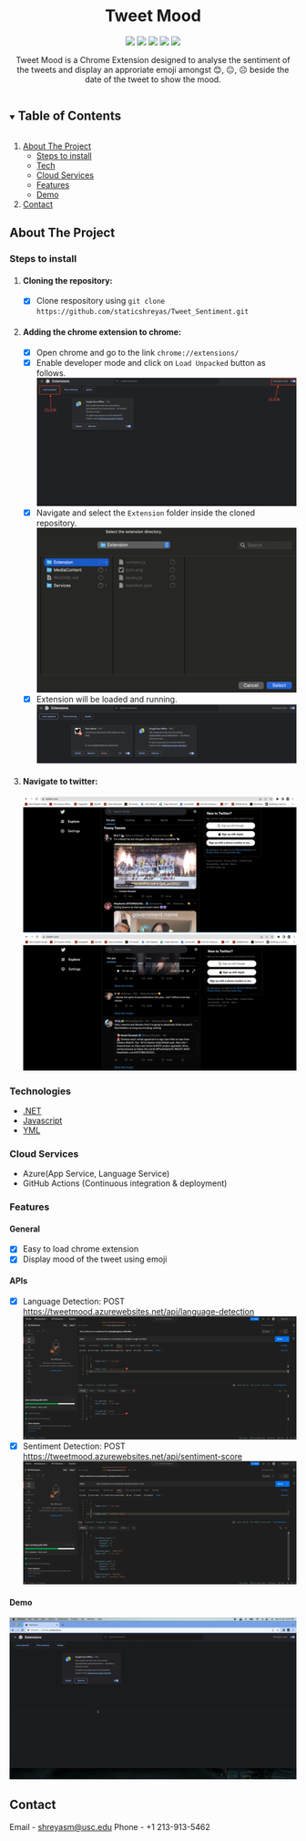 <div align="center">
 
<h1 align="center">Tweet Mood</h1>

[![](https://img.shields.io/badge/Backend_Made_with-.NET-red?style=for-the-badge&logo=.net)](#)
[![](https://img.shields.io/badge/Chrome_Extension_Made_with-Javascript-yellow?style=for-the-badge&logo=javascript)](#)
[![](https://img.shields.io/badge/IDE-Visual_Studio_Code-purple?style=for-the-badge&logo=visual-studio-code)](#)
[![](https://img.shields.io/badge/Hosted_On-Azure-blue.svg?style=for-the-badge&logo=microsoft-azure&logoColor=white)](#)
[![](https://img.shields.io/badge/CI/CD_Using-Github-black.svg?style=for-the-badge&logo=github&logoColor=white)](#)
</div>

<p align="center">
Tweet Mood is a Chrome Extension designed to analyse the sentiment of the tweets and display an approriate emoji amongst 😊, 😐, ☹️ beside the date of the tweet to show the mood.
</p>

<!-- TABLE OF CONTENTS -->
<details open="open">
  <summary><h2 style="display: inline-block">Table of Contents</h2></summary>
  <ol>
    <li>
      <a href="#about-the-project">About The Project</a>
      <ul>
      <li><a href="#steps-to-install">Steps to install</a></li>
        <li><a href="#technologies">Tech</a></li>
       <li><a href="#cloud-services">Cloud Services</a></li>
       <li><a href="#features">Features</a></li>
       <li><a href="#demo">Demo</a></li>
      </ul>
    </li>
    <li><a href="#contact">Contact</a></li>
  </ol>
</details>

<!-- ABOUT THE PROJECT -->
## About The Project

### Steps to install
1. #### Cloning the repository: 
   - [x] Clone respository using `git clone https://github.com/staticshreyas/Tweet_Sentiment.git` 

2. #### Adding the chrome extension to chrome:
   - [x] Open chrome and go to the link `chrome://extensions/`
   - [x] Enable developer mode and click on `Load Unpacked` button as follows.
    ![chrome](./MediaContent/Chrom-Ext.png)
   - [x] Navigate and select the `Extension` folder inside the cloned repository.
    ![chrome](./MediaContent/ext-folder.png)
    - [x] Extension will be loaded and running.
    ![chrome](./MediaContent/loaded-ext.png)

3. #### Navigate to twitter:
    ![tweets](./MediaContent/tweets1.png)
    ![tweets](./MediaContent/tweets2.png)
### Technologies

* [.NET](#)
* [Javascript](#)
* [YML](#)

### Cloud Services

* Azure(App Service, Language Service)
* GitHub Actions (Continuous integration & deployment)

### Features

#### General

- [x] Easy to load chrome extension
- [x] Display mood of the tweet using emoji

#### APIs

- [x] Language Detection: POST https://tweetmood.azurewebsites.net/api/language-detection
  ![api](./MediaContent/Language_Detection_Api.png)
- [x] Sentiment Detection: POST https://tweetmood.azurewebsites.net/api/sentiment-score
  ![api](./MediaContent/Sentiment_Score_Api.png)

<!-- DEMO -->
#### Demo

  ![api](./MediaContent/Demo.gif)

<!-- CONTACT -->
## Contact

Email  - shreyasm@usc.edu
Phone - +1 213-913-5462
